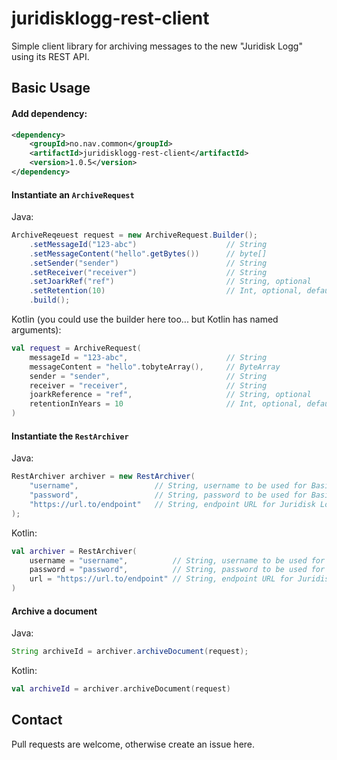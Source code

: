 # juridisklogg-rest-client

Simple client library for archiving messages to the new "Juridisk Logg" using its REST API.

## Basic Usage

#### Add dependency:

```xml
<dependency>
    <groupId>no.nav.common</groupId>
    <artifactId>juridisklogg-rest-client</artifactId>
    <version>1.0.5</version>
</dependency>
```

#### Instantiate an `ArchiveRequest`
Java:
```java
ArchiveReqeuest request = new ArchiveRequest.Builder();
    .setMessageId("123-abc")                    // String
    .setMessageContent("hello".getBytes())      // byte[]
    .setSender("sender")                        // String
    .setReceiver("receiver")                    // String
    .setJoarkRef("ref")                         // String, optional
    .setRetention(10)                           // Int, optional, default is 10
    .build();
```

Kotlin (you could use the builder here too... but Kotlin has named arguments):
```kotlin
val request = ArchiveRequest(
    messageId = "123-abc",                      // String
    messageContent = "hello".tobyteArray(),     // ByteArray
    sender = "sender",                          // String
    receiver = "receiver",                      // String
    joarkReference = "ref",                     // String, optional
    retentionInYears = 10                       // Int, optional, default is 10
)
```

#### Instantiate the `RestArchiver`
Java:
```java
RestArchiver archiver = new RestArchiver(
    "username",                 // String, username to be used for Basic Auth
    "password",                 // String, password to be used for Basic Auth
    "https://url.to/endpoint"   // String, endpoint URL for Juridisk Logg
);
```

Kotlin:
```kotlin
val archiver = RestArchiver(
    username = "username",          // String, username to be used for Basic Auth
    password = "password",          // String, password to be used for Basic Auth
    url = "https://url.to/endpoint" // String, endpoint URL for Juridisk Logg
)
```

#### Archive a document

Java:
```java
String archiveId = archiver.archiveDocument(request);
```

Kotlin:
```kotlin
val archiveId = archiver.archiveDocument(request)
```

## Contact
Pull requests are welcome, otherwise create an issue here.
